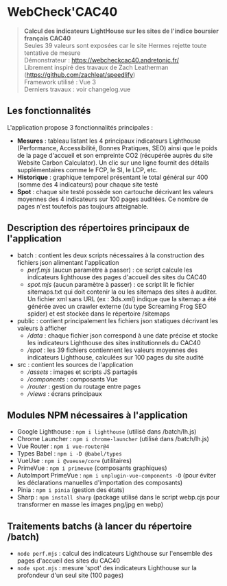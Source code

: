 # WebCheck'CAC40

> **Calcul des indicateurs LightHouse sur les sites de l'indice boursier français CAC40**<br>
> Seules 39 valeurs sont exposées car le site Hermes rejette toute tentative de mesure<br>
> Démonstrateur : https://webcheckcac40.andretonic.fr/<br>
> Librement inspiré des travaux de Zach Leatherman (https://github.com/zachleat/speedlify)<br>
> Framework utilisé : Vue 3<br>
> Derniers travaux : voir changelog.vue<br>

## Les fonctionnalités

L'application propose 3 fonctionnalités principales :
- **Mesures** : tableau listant les 4 principaux indicateurs Lighthouse (Performance, Accessibilité, Bonnes Pratiques, SEO) ainsi que le poids de la page d'accueil et son empreinte CO2 (récupérée auprès du site Website Carbon Calculator). Un clic sur une ligne fournit des détails supplémentaires comme le FCP, le SI, le LCP, etc. 
- **Historique** : graphique temporel présentant le total général sur 400 (somme des 4 indicateurs) pour chaque site testé
- **Spot** : chaque site testé possède son cartouche décrivant les valeurs moyennes des 4 indicateurs sur 100 pages auditées. Ce nombre de pages n'est toutefois pas toujours atteignable.

## Description des répertoires principaux de l'application

- batch : contient les deux scripts nécessaires à la construction des fichiers json alimentant l'application<br>
    - *perf.mjs* (aucun paramètre à passer) : ce script calcule les indicateurs lighthouse des pages d'accueil des sites du CAC40 
    - *spot.mjs* (aucun paramètre à passer) : ce script lit le fichier sitemaps.txt qui doit contenir la ou les sitemaps des sites à auditer. Un fichier xml sans URL (ex : 3ds.xml) indique que la sitemap a été générée avec un crawler externe (du type Screaming Frog SEO spider) et est stockée dans le répertoire /sitemaps
- public : contient principalement les fichiers json statiques décrivant les valeurs à afficher
    - */data* : chaque fichier json correspond à une date précise et stocke les indicateurs Lighthouse des sites institutionnels du CAC40
    - */spot* : les 39 fichiers contiennent les valeurs moyennes des indicateurs Lighthouse, calculées sur 100 pages du site audité
- src : contient les sources de l'application
    - */assets* : images et scripts JS partagés
    - */components* : composants Vue
    - */router* : gestion du routage entre pages
    - */views* : écrans principaux


## Modules NPM nécessaires à l'application

- Google Lighthouse : ```npm i lighthouse``` (utilisé dans /batch/lh.js)
- Chrome Launcher : ```npm i chrome-launcher``` (utilisé dans /batch/lh.js)
- Vue Router : ```npm i vue-router@4```
- Types Babel : ```npm i -D @babel/types```
- VueUse : ```npm i @vueuse/core``` (utilitaires)
- PrimeVue : ```npm i primevue``` (composants graphiques)
- AutoImport PrimeVue : ```npm i unplugin-vue-components -D``` (pour éviter les déclarations manuelles d'importation des composants)
- Pinia : ```npm i pinia``` (gestion des états)
- Sharp : ```npm install sharp``` (package utilisé dans le script webp.cjs pour transformer en masse les images png/jpg en webp)


## Traitements batchs (à lancer du répertoire /batch)

- ```node perf.mjs``` : calcul des indicateurs Lighthouse sur l'ensemble des pages d'accueil des sites du CAC40 
- ```node spot.mjs``` : mesure 'spot' des indicateurs Lighthouse sur la profondeur d'un seul site (100 pages)
